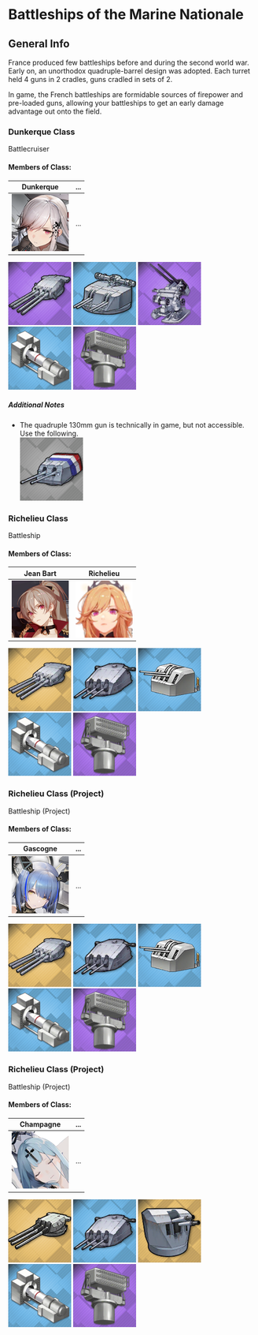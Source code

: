 # Battleships of the Marine Nationale

## General Info

France produced few battleships before and during the second world war. Early on, an unorthodox quadruple-barrel design was adopted. Each turret held 4 guns in 2 cradles, guns cradled in sets of 2.

In game, the French battleships are formidable sources of firepower and pre-loaded guns, allowing your battleships to get an early damage advantage out onto the field.

### Dunkerque Class

Battlecruiser <br/>

#### Members of Class: <br/>
Dunkerque | ...
| ----- | ----- |
![Dunkerque](/Icons/Ship/MarineNationale/Dunkerque.png) | ... <br/>

![330mm50Mle1931](/Icons/Equipment/Guns/BB/330mm50Mle1931.png)
![130mm50Mle1932](/Icons/Equipment/Guns/CL/130mm50Mle1932.png)
![3.7cmSKC30](/Icons/Equipment/AA/3.7cmSKC30.png)
![Rammer](/Icons/Equipment/Auxiliary/Rammer.png)
![FireControlRadar](/Icons/Equipment/Auxiliary/FireControlRadar.png) <br/>

##### Additional Notes
* The quadruple 130mm gun is technically in game, but not accessible. Use the following. <br/>
![130mm45Mle1935](/Icons/Equipment/Guns/DD/130mm45Mle1935.png) <br/>

### Richelieu Class

Battleship <br/>

#### Members of Class: <br/>
Jean Bart | Richelieu
| ----- | ----- |
![JeanBart](/Icons/Ship/MarineNationale/JeanBart.png) | ![Richelieu](/Icons/Ship/MarineNationale/Richelieu.png) <br/>

![380mm45Mle1935](/Icons/Equipment/Guns/BB/380mm45Mle1935.png)
![152mmMle1930](/Icons/Equipment/Guns/CL/152mmMle1930.png)
![100mm45Mle1931](/Icons/Equipment/AA/100mm45Mle1931.png)
![Rammer](/Icons/Equipment/Auxiliary/Rammer.png)
![FireControlRadar](/Icons/Equipment/Auxiliary/FireControlRadar.png) <br/>



### Richelieu Class (Project)

Battleship (Project) <br/>

#### Members of Class: <br/>
Gascogne | ...
| ----- | ----- |
![Gascogne](/Icons/Ship/MarineNationale/Gascogne.png) | ... <br/>

![380mm45Mle1935](/Icons/Equipment/Guns/BB/380mm45Mle1935.png)
![152mmMle1930](/Icons/Equipment/Guns/CL/152mmMle1930.png)
![100mm45Mle1931](/Icons/Equipment/AA/100mm45Mle1931.png)
![Rammer](/Icons/Equipment/Auxiliary/Rammer.png)
![FireControlRadar](/Icons/Equipment/Auxiliary/FireControlRadar.png) <br/>

### Richelieu Class (Project)

Battleship (Project) <br/>

#### Members of Class: <br/>
Champagne | ...
| ----- | ----- |
![Champagne](/Icons/Ship/MarineNationale/Champagne.png) | ... <br/>

![406mm50Mle1938](/Icons/Equipment/Guns/BB/406mm50Mle1938.png)
![152mmMle1930](/Icons/Equipment/Guns/CL/152mmMle1930.png)
![37mm70ACADMle1936](/Icons/Equipment/AA/37mm70ACADMle1936.png)
![Rammer](/Icons/Equipment/Auxiliary/Rammer.png)
![FireControlRadar](/Icons/Equipment/Auxiliary/FireControlRadar.png) <br/>

